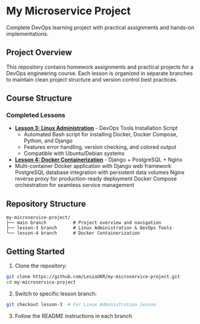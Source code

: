 # My Microservice Project

Complete DevOps learning project with practical assignments and hands-on implementations.

## Project Overview

This repository contains homework assignments and practical projects for a DevOps engineering course. Each lesson is organized in separate branches to maintain clean project structure and version control best practices.

## Course Structure

### Completed Lessons

- [**Lesson 3: Linux Administration**](https://github.com/LesiaUKR/my-microservice-project/tree/lesson-3) - DevOps Tools Installation Script
  - Automated Bash script for installing Docker, Docker Compose, Python, and Django
  - Features error handling, version checking, and colored output
  - Compatible with Ubuntu/Debian systems
- [**Lesson 4: Docker Containerization**](https://github.com/LesiaUKR/my-microservice-project/tree/lesson-) - Django + PostgreSQL + Nginx
- Multi-container Docker application with Django web framework
PostgreSQL database integration with persistent data volumes
Nginx reverse proxy for production-ready deployment
Docker Compose orchestration for seamless service management  

## Repository Structure

```
my-microservice-project/
├── main branch          # Project overview and navigation
├── lesson-3 branch      # Linux Administration & DevOps Tools
└── lesson-4 branch      # Docker Containerization
```

## Getting Started

1. Clone the repository:
```bash
git clone https://github.com/LesiaUKR/my-microservice-project.git
cd my-microservice-project
```

2. Switch to specific lesson branch:
```bash
git checkout lesson-3  # For Linux Administration lesson
```

3. Follow the README instructions in each branch